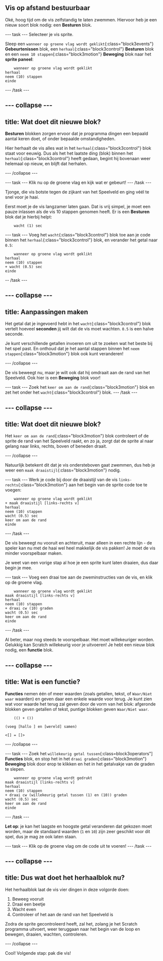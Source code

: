 ## Vis op afstand bestuurbaar

Oké, hoog tijd om de vis zelfstandig te laten zwemmen. Hiervoor heb je een nieuw soort blok nodig: een **Besturen** blok.

\--- task \--- Selecteer je vis sprite.

Sleep een `wanneer op groene vlag wordt geklikt`{:class="block3events"} **Gebeurtenissen** blok, een `herhaal`{:class="block3control"} **Besturen** blok en een `neem 10 stappen`{:class="block3motion"} **Beweging** blok naar het **sprite paneel**:

```blocks3
    wanneer op groene vlag wordt geklikt
herhaal
neem (10) stappen
einde
```

\--- /task \---

## \--- collapse \---

## title: Wat doet dit nieuwe blok?

**Besturen** blokken zorgen ervoor dat je programma dingen een bepaald aantal keren doet, of onder bepaalde omstandigheden.

Hier herhaalt de vis alles wat in het `herhaal`{:class="block3control"} blok staat voor eeuwig. Dus als het het laatste ding (blok) binnen het `herhaal`{:class="block3control"} heeft gedaan, begint hij bovenaan weer helemaal op nieuw, en blijft dat herhalen.

\--- /collapse \---

\--- task \--- Klik nu op de groene vlag en kijk wat er gebeurt! \--- /task \---

Tjonge, die vis botste tegen de zijkant van het Speelveld en ging véél te snel voor je haai.

Eerst moet je de vis langzamer laten gaan. Dat is vrij simpel, je moet een pauze inlassen als de vis 10 stappen genomen heeft. Er is een **Besturen** blok dat je hierbij helpt:

```blocks3
    wacht (1) sec
```

\--- task \--- Voeg het `wacht`{:class="block3control"} blok toe aan je code binnen het `herhaal`{:class="block3control"} blok, en verander het getal naar `0.5`:

```blocks3
    wanneer op groene vlag wordt geklikt
herhaal
neem (10) stappen
+ wacht (0.5) sec
einde
```

-- /task \---

## \--- collapse \---

## title: Aanpassingen maken

Het getal dat je ingevoerd hebt in het `wacht`{:class="block3control"} blok vertelt hoeveel **seconden** jij wilt dat de vis moet wachten. `0.5` is een halve seconde.

Je kunt verschillende getallen invoeren om uit te zoeken wat het beste bij het spel past. En onthoud dat je het aantal stappen binnen het `neem stappen`{:class="block3motion"} blok ook kunt veranderen!

\--- /collapse \---

De vis beweegt nu, maar je wilt ook dat hij omdraait aan de rand van het Speelveld. Ook hier is een **Beweging** blok voor!

\--- task \--- Zoek het `keer om aan de rand`{:class="block3motion"} blok en zet het onder het `wacht`{:class="block3control"} blok. \--- /task \---

## \--- collapse \---

## title: Wat doet dit nieuwe blok?

Het `keer om aan de rand`{:class="block3motion"} blok controleert of de sprite de rand van het Speelveld raakt, en zo ja, zorgt dat de sprite al naar gelang naar links, rechts, boven of beneden draait.

\--- /collapse \---

Natuurlijk betekent dit dat je vis ondersteboven gaat zwemmen, dus heb je weer een `maak draaistijl`{:class="block3motion"} nodig.

\--- task \--- Werk je code bij door de draaistijl van de vis `links-rechts`{:class="block3motion"} aan het begin van de sprite code toe te voegen:

```blocks3
    wanneer op groene vlag wordt geklikt
+ maak draaistijl [links-rechts v]
herhaal
neem (10) stappen
wacht (0.5) sec
keer om aan de rand
einde
```

\--- /task \---

De vis beweegt nu vooruit en achteruit, maar alleen in een rechte lijn - de speler kan nu met de haai wel heel makkelijk de vis pakken! Je moet de vis minder voorspelbaar maken.

Je weet van een vorige stap al hoe je een sprite kunt laten draaien, dus daar begin je mee.

\--- task \--- Voeg een draai toe aan de zweminstructies van de vis, en klik op de groene vlag.

```blocks3
    wanneer op groene vlag wordt geklikt
maak draaistijl [links-rechts v]
herhaal
neem (10) stappen
+ draai cw (10) graden
wacht (0.5) sec
keer om aan de rand
einde
```

\--- /task \---

Al beter, maar nog steeds te voorspelbaar. Het moet willekeuriger worden. Gelukkig kan Scratch willekeurig voor je uitvoeren! Je hebt een nieuw blok nodig, een **functie** blok.

## \--- collapse \---

## title: Wat is een functie?

**Functies** nemen één of meer waarden (zoals getallen, tekst, of `Waar/Niet waar` waarden) en geven daar een enkele waarde voor terug. Je kunt zien wat voor waarde het terug zal geven door de vorm van het blok: afgeronde blokken geven getallen of tekst, puntige blokken geven `Waar/Niet waar`.

```blocks3
    (() + ())

(voeg [hallo ] en [wereld] samen)

<[] = []>
```

\--- /collapse \---

\--- task \--- Zoek het `willekeurig getal tussen`{:class=block3operators"] **Functies** blok, en stop het in het `draai graden`{:class="block3motion"} **Beweging** blok door erop te klikken en het in het getalvakje van de graden te slepen.

```blocks3
    wanneer op groene vlag wordt gedrukt
maak draaistijl [links-rechts v]
herhaal
neem (10) stappen
+ draai cw (willekeurig getal tussen (1) en (10)) graden
wacht (0.5) sec
keer om aan de rand
einde
```

\--- /task \---

**Let op**: je kan het laagste en hoogste getal veranderen dat gekozen moet worden, maar de standaard waarden (`1` en `10`) zijn zeer geschikt voor dit spel, dus je mag ze ook laten staan.

\--- task \--- Klik op de groene vlag om de code uit te voeren! \--- /task \---

## \--- collapse \---

## title: Dus wat doet het herhaalblok nu?

Het herhaalblok laat de vis vier dingen in deze volgorde doen:

1. Beweeg vooruit
2. Draai een beetje
3. Wacht even
4. Controleer of het aan de rand van het Speelveld is

Zodra de sprite gecontroleerd heeft, zal het, zolang je het Scratch programma uitvoert, weer teruggaan naar het begin van de loop en bewegen, draaien, wachten, controleren.

\--- /collapse \---

Cool! Volgende stap: pak die vis!